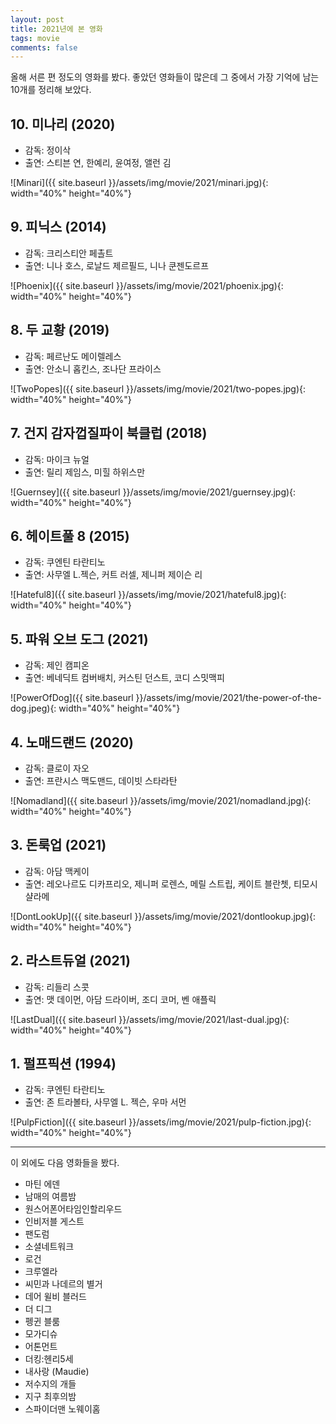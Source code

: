 ```yaml
---
layout: post
title: 2021년에 본 영화
tags: movie
comments: false
---
```


올해 서른 편 정도의 영화를 봤다. 좋았던 영화들이 많은데 그 중에서 가장 기억에 남는 10개를 정리해 보았다. 

## 10. 미나리 (2020)
- 감독: 정이삭
- 출연: 스티븐 연, 한예리, 윤여정, 앨런 김

![Minari]({{ site.baseurl }}/assets/img/movie/2021/minari.jpg){: width="40%" height="40%"}

## 9. 피닉스 (2014)
- 감독: 크리스티안 페촐트
- 출연: 니나 호스, 로날드 제르필드, 니나 쿤젠도르프

![Phoenix]({{ site.baseurl }}/assets/img/movie/2021/phoenix.jpg){: width="40%" height="40%"}

## 8. 두 교황 (2019)
- 감독: 페르난도 메이렐레스
- 출연: 안소니 홉킨스, 조나단 프라이스

![TwoPopes]({{ site.baseurl }}/assets/img/movie/2021/two-popes.jpg){: width="40%" height="40%"}

## 7. 건지 감자껍질파이 북클럽 (2018)
- 감독: 마이크 뉴얼
- 출연: 릴리 제임스, 미힐 하위스만

![Guernsey]({{ site.baseurl }}/assets/img/movie/2021/guernsey.jpg){: width="40%" height="40%"}

## 6. 헤이트풀 8 (2015)
- 감독: 쿠엔틴 타란티노
- 출연: 사무엘 L.젝슨, 커트 러셀, 제니퍼 제이슨 리

![Hateful8]({{ site.baseurl }}/assets/img/movie/2021/hateful8.jpg){: width="40%" height="40%"}

## 5. 파워 오브 도그 (2021)
- 감독: 제인 캠피온
- 출연: 베네딕트 컴버배치, 커스틴 던스트, 코디 스밋맥피

![PowerOfDog]({{ site.baseurl }}/assets/img/movie/2021/the-power-of-the-dog.jpeg){: width="40%" height="40%"}

## 4. 노매드랜드 (2020)
- 감독: 클로이 자오
- 출연: 프란시스 맥도맨드, 데이빗 스타라탄

![Nomadland]({{ site.baseurl }}/assets/img/movie/2021/nomadland.jpg){: width="40%" height="40%"}

## 3. 돈룩업 (2021)
- 감독: 아담 맥케이
- 출연: 레오나르도 디카프리오, 제니퍼 로렌스, 메릴 스트립, 케이트 블란쳇, 티모시 샬라메

![DontLookUp]({{ site.baseurl }}/assets/img/movie/2021/dontlookup.jpg){: width="40%" height="40%"}

## 2. 라스트듀얼 (2021)
- 감독: 리들리 스콧
- 출연: 맷 데이먼, 아담 드라이버, 조디 코머, 벤 애플릭

![LastDual]({{ site.baseurl }}/assets/img/movie/2021/last-dual.jpg){: width="40%" height="40%"}

## 1. 펄프픽션 (1994)
- 감독: 쿠엔틴 타란티노
- 출연: 존 트라볼타, 사무엘 L. 젝슨, 우마 서먼

![PulpFiction]({{ site.baseurl }}/assets/img/movie/2021/pulp-fiction.jpg){: width="40%" height="40%"}

---
이 외에도 다음 영화들을 봤다. 
- 마틴 에덴
- 남매의 여름밤
- 원스어폰어타임인할리우드
- 인비저블 게스트
- 팬도럼
- 소셜네트워크
- 로건
- 크루엘라
- 씨민과 나데르의 별거
- 데어 윌비 블러드
- 더 디그
- 펭귄 블룸
- 모가디슈
- 어톤먼트
- 더킹:헨리5세
- 내사랑 (Maudie)
- 저수지의 개들
- 지구 최후의밤
- 스파이더맨 노웨이홈
